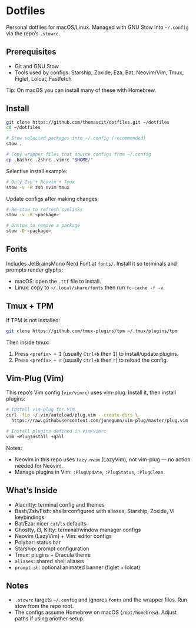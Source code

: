 # Dotfiles

Personal dotfiles for macOS/Linux. Managed with GNU Stow into `~/.config` via the repo’s `.stowrc`.

## Prerequisites

- Git and GNU Stow
- Tools used by configs: Starship, Zoxide, Eza, Bat, Neovim/Vim, Tmux, Figlet, Lolcat, Fastfetch

Tip: On macOS you can install many of these with Homebrew.

## Install

```sh
git clone https://github.com/thomascit/dotfiles.git ~/dotfiles
cd ~/dotfiles

# Stow selected packages into ~/.config (recommended)
stow .

# Copy wrapper files that source configs from ~/.config
cp .bashrc .zshrc .vimrc "$HOME/"
```

Selective install example:

```sh
# Only Zsh + Neovim + Tmux
stow -v -R zsh nvim tmux
```

Update configs after making changes:

```sh
# Re-stow to refresh symlinks
stow -v -R <package>

# Unstow to remove a package
stow -D <package>
```

## Fonts

Includes JetBrainsMono Nerd Font at `fonts/`. Install it so terminals and prompts render glyphs:

- macOS: open the `.ttf` file to install.
- Linux: copy to `~/.local/share/fonts` then run `fc-cache -f -v`.

## Tmux + TPM

If TPM is not installed:

```sh
git clone https://github.com/tmux-plugins/tpm ~/.tmux/plugins/tpm
```

Then inside tmux:

1. Press `<prefix> + I` (usually `Ctrl+b` then `I`) to install/update plugins.
2. Press `<prefix> + r` (usually `Ctrl+b` then `r`) to reload the config.

## Vim‑Plug (Vim)

This repo’s Vim config (`vim/vimrc`) uses vim-plug. Install it, then install plugins:

```sh
# Install vim-plug for Vim
curl -fLo ~/.vim/autoload/plug.vim --create-dirs \
  https://raw.githubusercontent.com/junegunn/vim-plug/master/plug.vim

# Install plugins defined in vim/vimrc
vim +PlugInstall +qall
```

Notes:

- Neovim in this repo uses `lazy.nvim` (LazyVim), not vim-plug — no action needed for Neovim.
- Manage plugins in Vim: `:PlugUpdate`, `:PlugStatus`, `:PlugClean`.

## What’s Inside

- Alacritty: terminal config and themes
- Bash/Zsh/Fish: shells configured with aliases, Starship, Zoxide, VI keybindings
- Bat/Eza: nicer `cat`/`ls` defaults
- Ghostty, i3, Kitty: terminal/window manager configs
- Neovim (LazyVim) + Vim: editor configs
- Polybar: status bar
- Starship: prompt configuration
- Tmux: plugins + Dracula theme
- `aliases`: shared shell aliases
- `prompt.sh`: optional animated banner (figlet + lolcat)

## Notes

- `.stowrc` targets `~/.config` and ignores `fonts` and the wrapper files. Run stow from the repo root.
- The configs assume Homebrew on macOS (`/opt/homebrew`). Adjust paths if using another setup.
